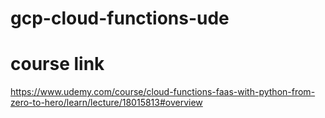 # gcp-cloud-functions-ude

# course link
https://www.udemy.com/course/cloud-functions-faas-with-python-from-zero-to-hero/learn/lecture/18015813#overview